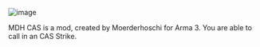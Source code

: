 ![image](https://github.com/user-attachments/assets/60e95958-1e7c-4853-b203-1ffc249e3991)


MDH CAS is a mod, created by Moerderhoschi for Arma 3. You are able to call in an CAS Strike.
